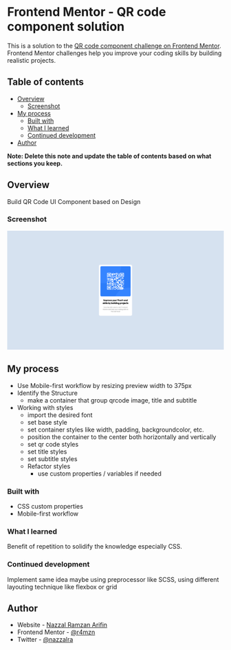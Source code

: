 # Frontend Mentor - QR code component solution

This is a solution to the [QR code component challenge on Frontend Mentor](https://www.frontendmentor.io/challenges/qr-code-component-iux_sIO_H). Frontend Mentor challenges help you improve your coding skills by building realistic projects.

## Table of contents

- [Overview](#overview)
  - [Screenshot](#screenshot)
- [My process](#my-process)
  - [Built with](#built-with)
  - [What I learned](#what-i-learned)
  - [Continued development](#continued-development)
- [Author](#author)

**Note: Delete this note and update the table of contents based on what sections you keep.**

## Overview

Build QR Code UI Component based on Design

### Screenshot

![](./images/screenshot.png)

## My process

- Use Mobile-first workflow by resizing preview width to 375px
- Identify the Structure
  - make a container that group qrcode image, title and subtitle
- Working with styles
  - import the desired font
  - set base style
  - set container styles like width, padding, backgroundcolor, etc.
  - position the container to the center both horizontally and vertically
  - set qr code styles
  - set title styles
  - set subtitle styles
  - Refactor styles
    - use custom properties / variables if needed

### Built with

- CSS custom properties
- Mobile-first workflow

### What I learned

Benefit of repetition to solidify the knowledge especially CSS.

### Continued development

Implement same idea maybe using preprocessor like SCSS, using different layouting technique like flexbox or grid

## Author

- Website - [Nazzal Ramzan Arifin](https://nazzalra.com)
- Frontend Mentor - [@r4mzn](https://www.frontendmentor.io/profile/r4mzn)
- Twitter - [@nazzalra](https://www.twitter.com/nazzalra)
